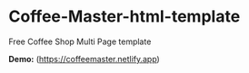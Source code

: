 # Coffee-Master-html-template
Free Coffee Shop Multi Page template

**Demo:** (https://coffeemaster.netlify.app)  
